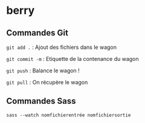 # berry

## Commandes Git
`git add .` : Ajout des fichiers dans le wagon

`git commit -m` : Etiquette de la contenance du wagon

`git push` : Balance le wagon !

`git pull` : On récupère le wagon

## Commandes Sass
`sass --watch nomfichierentrée nomfichiersortie`